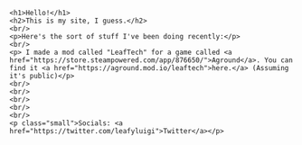 <html>
  <head>
    <link rel="stylesheet" href="style.css">
  </head>
  <body>

    <h1>Hello!</h1>
    <h2>This is my site, I guess.</h2>
    <br/>
    <p>Here's the sort of stuff I've been doing recently:</p>
    <br/>
    <p> I made a mod called "LeafTech" for a game called <a href="https://store.steampowered.com/app/876650/">Aground</a>. You can find it <a href="https://aground.mod.io/leaftech">here.</a> (Assuming it's public)</p>
    <br/>
    <br/>
    <br/>
    <br/>
    <br/>
    <p class="small">Socials: <a href="https://twitter.com/leafyluigi">Twitter</a></p>

  </body>
</html>
